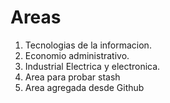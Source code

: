 # Areas

1. Tecnologias de la informacion.
2. Economio administrativo.
3. Industrial Electrica y electronica.
4. Area para probar stash
5. Area agregada desde Github
